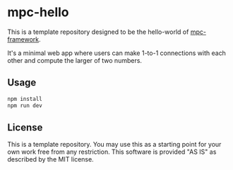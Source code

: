 # mpc-hello

This is a template repository designed to be the hello-world of
[mpc-framework](https://github.com/voltrevo/mpc-framework).

It's a minimal web app where users can make 1-to-1 connections with each other
and compute the larger of two numbers.

## Usage

```sh
npm install
npm run dev
```

## License

This is a template repository. You may use this as a starting point for your own
work free from any restriction. This software is provided "AS IS" as described
by the MIT license.

